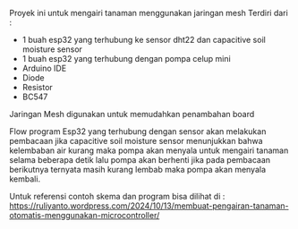 Proyek ini untuk mengairi tanaman menggunakan jaringan mesh
Terdiri dari :
- 1 buah esp32 yang terhubung ke sensor dht22 dan capacitive soil moisture sensor
- 1 buah esp32 yang terhubung dengan pompa celup mini
- Arduino IDE
- Diode
- Resistor
- BC547

Jaringan Mesh digunakan untuk memudahkan penambahan board

Flow program
Esp32 yang terhubung dengan sensor akan melakukan pembacaan
jika capacitive soil moisture sensor menunjukkan bahwa kelembaban air kurang
maka pompa akan menyala untuk mengairi tanaman selama beberapa detik lalu pompa akan berhenti
jika pada pembacaan berikutnya ternyata masih kurang lembab maka pompa akan menyala kembali.

Untuk referensi contoh skema dan program bisa dilihat di :
https://ruliyanto.wordpress.com/2024/10/13/membuat-pengairan-tanaman-otomatis-menggunakan-microcontroller/
